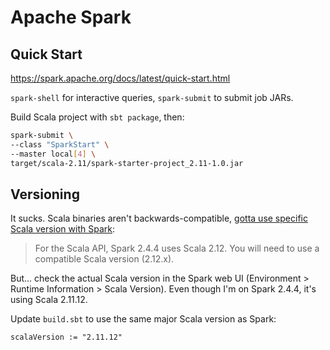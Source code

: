 # Apache Spark

## Quick Start

https://spark.apache.org/docs/latest/quick-start.html

`spark-shell` for interactive queries, `spark-submit` to submit job JARs.

Build Scala project with `sbt package`, then:

```bash
spark-submit \
--class "SparkStart" \
--master local[4] \
target/scala-2.11/spark-starter-project_2.11-1.0.jar
```

## Versioning

It sucks. Scala binaries aren't backwards-compatible, [gotta use specific Scala version with Spark](https://stackoverflow.com/a/43883531/854694):

> For the Scala API, Spark 2.4.4 uses Scala 2.12. You will need to use a compatible Scala version (2.12.x).

But... check the actual Scala version in the Spark web UI (Environment > Runtime Information > Scala Version). Even though I'm on Spark 2.4.4, it's using Scala 2.11.12.

Update `build.sbt` to use the same major Scala version as Spark:
```
scalaVersion := "2.11.12"
```